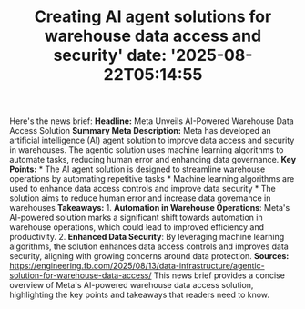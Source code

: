 ﻿---
title: "Creating AI agent solutions for warehouse data access and security'
date: '2025-08-22T05:14:55"
category: "Markets"
summary: ""
slug: "creating ai agent solutions for warehouse data access and se"
source_urls:
  - "https://engineering.fb.com/2025/08/13/data-infrastructure/agentic-solution-for-warehouse-data-access/"
seo:
  title: "Creating AI agent solutions for warehouse data access and security | Hash n Hedge'
  description: '"
  keywords: ["news", "markets", "brief"]
---
Here's the news brief:  **Headline:** Meta Unveils AI-Powered Warehouse Data Access Solution  **Summary Meta Description:** Meta has developed an artificial intelligence (AI) agent solution to improve data access and security in warehouses. The agentic solution uses machine learning algorithms to automate tasks, reducing human error and enhancing data governance.  **Key Points:**  * The AI agent solution is designed to streamline warehouse operations by automating repetitive tasks * Machine learning algorithms are used to enhance data access controls and improve data security * The solution aims to reduce human error and increase data governance in warehouses  **Takeaways:**  1. **Automation in Warehouse Operations**: Meta's AI-powered solution marks a significant shift towards automation in warehouse operations, which could lead to improved efficiency and productivity. 2. **Enhanced Data Security**: By leveraging machine learning algorithms, the solution enhances data access controls and improves data security, aligning with growing concerns around data protection.  **Sources:** https://engineering.fb.com/2025/08/13/data-infrastructure/agentic-solution-for-warehouse-data-access/  This news brief provides a concise overview of Meta's AI-powered warehouse data access solution, highlighting the key points and takeaways that readers need to know. 
